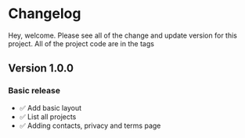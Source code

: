 # Changelog

Hey, welcome. Please see all of the change and update version for this project. All of the project code are in the tags

## Version 1.0.0

### Basic release

- ✅ Add basic layout
- ✅ List all projects
- ✅ Adding contacts, privacy and terms page
